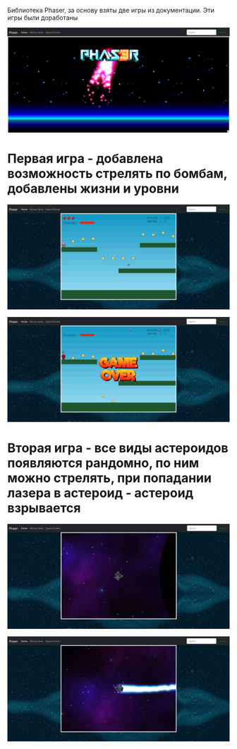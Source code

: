 Библиотека Phaser, за основу взяты две игры из документации. Эти игры были доработаны

![1](https://github.com/Orientir/learn-phaser/raw/master/image/phaser_1.png)

<h1>Первая игра - добавлена возможность стрелять по бомбам, добавлены жизни и уровни</h1>

![2](https://github.com/Orientir/learn-phaser/raw/master/image/phaser_2.png)

![3](https://github.com/Orientir/learn-phaser/raw/master/image/phaser_3.png)

<h1>Вторая игра - все виды астероидов появляются рандомно, по ним можно стрелять, при попадании лазера в астероид - астероид взрывается</h1>

![4](https://github.com/Orientir/learn-phaser/raw/master/image/phaser_4.png)

![5](https://github.com/Orientir/learn-phaser/raw/master/image/phaser_5.png)

